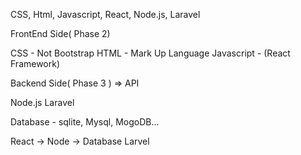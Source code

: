 CSS, Html, Javascript, React, Node.js, Laravel

 FrontEnd Side( Phase 2)

CSS  - Not Bootstrap
HTML - Mark Up Language
Javascript - (React Framework)

 Backend Side( Phase 3 ) => API

Node.js 
Laravel 

Database - sqlite, Mysql, MogoDB...

React -> Node   -> Database
         Larvel


